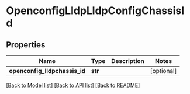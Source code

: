 # OpenconfigLldpLldpConfigChassisId

## Properties
Name | Type | Description | Notes
------------ | ------------- | ------------- | -------------
**openconfig_lldpchassis_id** | **str** |  | [optional] 

[[Back to Model list]](../README.md#documentation-for-models) [[Back to API list]](../README.md#documentation-for-api-endpoints) [[Back to README]](../README.md)



